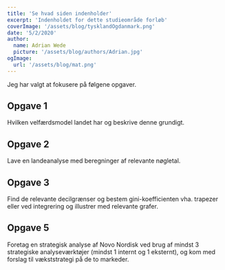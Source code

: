 ```yaml
---
title: 'Se hvad siden indenholder'
excerpt: 'Indenholdet for dette studieområde forløb'
coverImage: '/assets/blog/tysklandOgdanmark.png'
date: '5/2/2020'
author:
  name: Adrian Wede
  picture: '/assets/blog/authors/Adrian.jpg'
ogImage:
  url: '/assets/blog/mat.png'
---
```


Jeg har valgt at fokusere på følgene opgaver.

## Opgave 1
Hvilken velfærdsmodel landet har og beskrive denne grundigt. 

## Opgave 2
Lave en landeanalyse med beregninger af relevante nøgletal.

## Opgave 3
Find de relevante decilgrænser og bestem gini-koefficienten vha. trapezer eller ved integrering og illustrer med relevante grafer.

## Opgave 5
Foretag en strategisk analyse af Novo Nordisk ved brug af mindst 3 strategiske analyseværktøjer (mindst 1 internt og 1 eksternt), og kom med forslag til vækststrategi på de to markeder.
